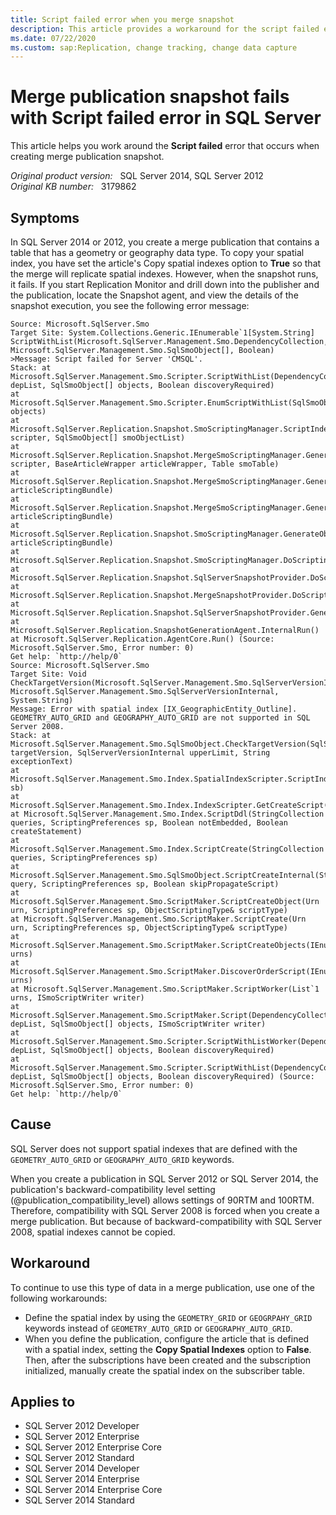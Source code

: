 ```yaml
---
title: Script failed error when you merge snapshot
description: This article provides a workaround for the script failed error that occurs when creating merge publication snapshot.
ms.date: 07/22/2020
ms.custom: sap:Replication, change tracking, change data capture
---
```

# Merge publication snapshot fails with Script failed error in SQL Server

This article helps you work around the **Script failed** error that occurs when creating merge publication snapshot.

_Original product version:_ &nbsp; SQL Server 2014, SQL Server 2012  
_Original KB number:_ &nbsp; 3179862

## Symptoms

In SQL Server 2014 or 2012, you create a merge publication that contains a table that has a geometry or geography data type. To copy your spatial index, you have set the article's Copy spatial indexes option to **True**  so that the merge will replicate spatial indexes. However, when the snapshot runs, it fails. If you start Replication Monitor and drill down into the publisher and the publication, locate the Snapshot agent, and view the details of the snapshot execution, you see the following error message:

```console
Source: Microsoft.SqlServer.Smo
Target Site: System.Collections.Generic.IEnumerable`1[System.String] ScriptWithList(Microsoft.SqlServer.Management.Smo.DependencyCollection, Microsoft.SqlServer.Management.Smo.SqlSmoObject[], Boolean)
>Message: Script failed for Server 'CMSQL'.
Stack: at Microsoft.SqlServer.Management.Smo.Scripter.ScriptWithList(DependencyCollection depList, SqlSmoObject[] objects, Boolean discoveryRequired)
at Microsoft.SqlServer.Management.Smo.Scripter.EnumScriptWithList(SqlSmoObject[] objects)
at Microsoft.SqlServer.Replication.Snapshot.SmoScriptingManager.ScriptIndexList(Scripter scripter, SqlSmoObject[] smoObjectList)
at Microsoft.SqlServer.Replication.Snapshot.MergeSmoScriptingManager.GenerateTableArticleDriScriptWithSingleBatchConstraints(Scripter scripter, BaseArticleWrapper articleWrapper, Table smoTable)
at Microsoft.SqlServer.Replication.Snapshot.MergeSmoScriptingManager.GenerateTableArticleScripts(ArticleScriptingBundle articleScriptingBundle)
at Microsoft.SqlServer.Replication.Snapshot.MergeSmoScriptingManager.GenerateArticleScripts(ArticleScriptingBundle articleScriptingBundle)
at Microsoft.SqlServer.Replication.Snapshot.SmoScriptingManager.GenerateObjectScripts(ArticleScriptingBundle articleScriptingBundle)
at Microsoft.SqlServer.Replication.Snapshot.SmoScriptingManager.DoScripting()
at Microsoft.SqlServer.Replication.Snapshot.SqlServerSnapshotProvider.DoScripting()
at Microsoft.SqlServer.Replication.Snapshot.MergeSnapshotProvider.DoScripting()
at Microsoft.SqlServer.Replication.Snapshot.SqlServerSnapshotProvider.GenerateSnapshot()
at Microsoft.SqlServer.Replication.SnapshotGenerationAgent.InternalRun()
at Microsoft.SqlServer.Replication.AgentCore.Run() (Source: Microsoft.SqlServer.Smo, Error number: 0)
Get help: `http://help/0`
Source: Microsoft.SqlServer.Smo
Target Site: Void CheckTargetVersion(Microsoft.SqlServer.Management.Smo.SqlServerVersionInternal, Microsoft.SqlServer.Management.Smo.SqlServerVersionInternal, System.String)
Message: Error with spatial index [IX_GeographicEntity_Outline]. GEOMETRY_AUTO_GRID and GEOGRAPHY_AUTO_GRID are not supported in SQL Server 2008.
Stack: at Microsoft.SqlServer.Management.Smo.SqlSmoObject.CheckTargetVersion(SqlServerVersionInternal targetVersion, SqlServerVersionInternal upperLimit, String exceptionText)
at Microsoft.SqlServer.Management.Smo.Index.SpatialIndexScripter.ScriptIndexDetails(StringBuilder sb)
at Microsoft.SqlServer.Management.Smo.Index.IndexScripter.GetCreateScript()
at Microsoft.SqlServer.Management.Smo.Index.ScriptDdl(StringCollection queries, ScriptingPreferences sp, Boolean notEmbedded, Boolean createStatement)
at Microsoft.SqlServer.Management.Smo.Index.ScriptCreate(StringCollection queries, ScriptingPreferences sp)
at Microsoft.SqlServer.Management.Smo.SqlSmoObject.ScriptCreateInternal(StringCollection query, ScriptingPreferences sp, Boolean skipPropagateScript)
at Microsoft.SqlServer.Management.Smo.ScriptMaker.ScriptCreateObject(Urn urn, ScriptingPreferences sp, ObjectScriptingType& scriptType)
at Microsoft.SqlServer.Management.Smo.ScriptMaker.ScriptCreate(Urn urn, ScriptingPreferences sp, ObjectScriptingType& scriptType)
at Microsoft.SqlServer.Management.Smo.ScriptMaker.ScriptCreateObjects(IEnumerable`1 urns)
at Microsoft.SqlServer.Management.Smo.ScriptMaker.DiscoverOrderScript(IEnumerable`1 urns)
at Microsoft.SqlServer.Management.Smo.ScriptMaker.ScriptWorker(List`1 urns, ISmoScriptWriter writer)
at Microsoft.SqlServer.Management.Smo.ScriptMaker.Script(DependencyCollection depList, SqlSmoObject[] objects, ISmoScriptWriter writer)
at Microsoft.SqlServer.Management.Smo.Scripter.ScriptWithListWorker(DependencyCollection depList, SqlSmoObject[] objects, Boolean discoveryRequired)
at Microsoft.SqlServer.Management.Smo.Scripter.ScriptWithList(DependencyCollection depList, SqlSmoObject[] objects, Boolean discoveryRequired) (Source: Microsoft.SqlServer.Smo, Error number: 0)
Get help: `http://help/0`
```

## Cause

SQL Server does not support spatial indexes that are defined with the `GEOMETRY_AUTO_GRID` or `GEOGRAPHY_AUTO_GRID` keywords.

When you create a publication in SQL Server 2012 or SQL Server 2014, the publication's backward-compatibility level setting (@publication_compatibility_level) allows settings of 90RTM and 100RTM. Therefore, compatibility with SQL Server 2008 is forced when you create a merge publication. But because of backward-compatibility with SQL Server 2008, spatial indexes cannot be copied.

## Workaround

To continue to use this type of data in a merge publication, use one of the following workarounds:

- Define the spatial index by using the `GEOMETRY_GRID` or `GEOGRPAHY_GRID` keywords instead of `GEOMETRY_AUTO_GRID` or `GEOGRAPHY_AUTO_GRID`.
- When you define the publication, configure the article that is defined with a spatial index, setting the **Copy Spatial Indexes** option to **False**. Then, after the subscriptions have been created and the subscription initialized, manually create the spatial index on the subscriber table.

## Applies to

- SQL Server 2012 Developer
- SQL Server 2012 Enterprise
- SQL Server 2012 Enterprise Core
- SQL Server 2012 Standard
- SQL Server 2014 Developer
- SQL Server 2014 Enterprise
- SQL Server 2014 Enterprise Core
- SQL Server 2014 Standard
